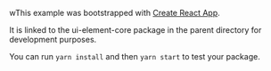 wThis example was bootstrapped with [Create React App](https://github.com/facebook/create-react-app).

It is linked to the ui-element-core package in the parent directory for development purposes.

You can run `yarn install` and then `yarn start` to test your package.
